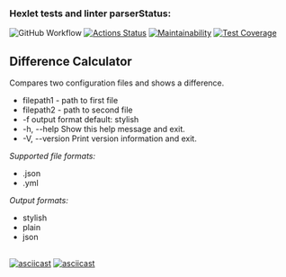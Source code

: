 ### Hexlet tests and linter parserStatus:
![GitHub Workflow](https://github.com/github/docs/actions/workflows/main.yml/badge.svg)
[![Actions Status](https://github.com/opifexM/java-project-71/workflows/hexlet-check/badge.svg)](https://github.com/opifexM/java-project-71/actions)
[![Maintainability](https://api.codeclimate.com/v1/badges/0884c1a4eb3d767d8d22/maintainability)](https://codeclimate.com/github/opifexM/java-project-71/maintainability)
[![Test Coverage](https://api.codeclimate.com/v1/badges/0884c1a4eb3d767d8d22/test_coverage)](https://codeclimate.com/github/opifexM/java-project-71/test_coverage)

## Difference Calculator
Compares two configuration files and shows a difference.
- filepath1 - path to first file
- filepath2 - path to second file
-   -f output format default: stylish
-   -h, --help              Show this help message and exit.
-   -V, --version           Print version information and exit.

*Supported file formats:*
- .json
- .yml


*Output formats:*
- stylish
- plain
- json

##
[![asciicast](https://asciinema.org/a/vTu6lIwIB04r4yINbxBZxXMD4.svg)](https://asciinema.org/a/vTu6lIwIB04r4yINbxBZxXMD4)
[![asciicast](https://asciinema.org/a/YGXfIKmF1byReFZf3F5omESbm.svg)](https://asciinema.org/a/YGXfIKmF1byReFZf3F5omESbm)
